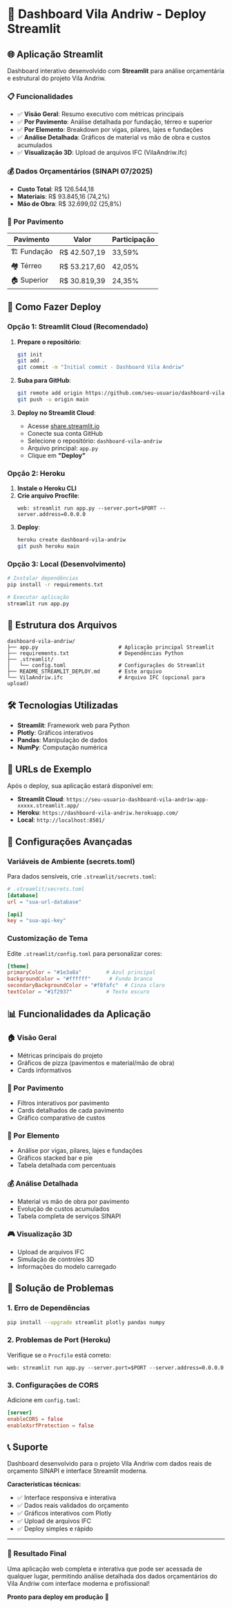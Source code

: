 # 🚀 Dashboard Vila Andriw - Deploy Streamlit

## 🌐 Aplicação Streamlit

Dashboard interativo desenvolvido com **Streamlit** para análise orçamentária e estrutural do projeto Vila Andriw.

### 📋 Funcionalidades

- ✅ **Visão Geral**: Resumo executivo com métricas principais
- ✅ **Por Pavimento**: Análise detalhada por fundação, térreo e superior
- ✅ **Por Elemento**: Breakdown por vigas, pilares, lajes e fundações
- ✅ **Análise Detalhada**: Gráficos de material vs mão de obra e custos acumulados
- ✅ **Visualização 3D**: Upload de arquivos IFC (VilaAndriw.ifc)

### 💰 Dados Orçamentários (SINAPI 07/2025)

- **Custo Total**: R$ 126.544,18
- **Materiais**: R$ 93.845,16 (74,2%)
- **Mão de Obra**: R$ 32.699,02 (25,8%)

### 🏢 Por Pavimento

| Pavimento | Valor | Participação |
|-----------|-------|--------------|
| 🏗️ Fundação | R$ 42.507,19 | 33,59% |
| 🏘️ Térreo | R$ 53.217,60 | 42,05% |
| 🏠 Superior | R$ 30.819,39 | 24,35% |

## 🚀 Como Fazer Deploy

### Opção 1: Streamlit Cloud (Recomendado)

1. **Prepare o repositório**:
   ```bash
   git init
   git add .
   git commit -m "Initial commit - Dashboard Vila Andriw"
   ```

2. **Suba para GitHub**:
   ```bash
   git remote add origin https://github.com/seu-usuario/dashboard-vila-andriw
   git push -u origin main
   ```

3. **Deploy no Streamlit Cloud**:
   - Acesse [share.streamlit.io](https://share.streamlit.io)
   - Conecte sua conta GitHub
   - Selecione o repositório: `dashboard-vila-andriw`
   - Arquivo principal: `app.py`
   - Clique em **"Deploy"**

### Opção 2: Heroku

1. **Instale o Heroku CLI**
2. **Crie arquivo Procfile**:
   ```
   web: streamlit run app.py --server.port=$PORT --server.address=0.0.0.0
   ```
3. **Deploy**:
   ```bash
   heroku create dashboard-vila-andriw
   git push heroku main
   ```

### Opção 3: Local (Desenvolvimento)

```bash
# Instalar dependências
pip install -r requirements.txt

# Executar aplicação
streamlit run app.py
```

## 📁 Estrutura dos Arquivos

```
dashboard-vila-andriw/
├── app.py                          # Aplicação principal Streamlit
├── requirements.txt                # Dependências Python
├── .streamlit/
│   └── config.toml                 # Configurações do Streamlit
├── README_STREAMLIT_DEPLOY.md      # Este arquivo
└── VilaAndriw.ifc                  # Arquivo IFC (opcional para upload)
```

## 🛠️ Tecnologias Utilizadas

- **Streamlit**: Framework web para Python
- **Plotly**: Gráficos interativos
- **Pandas**: Manipulação de dados
- **NumPy**: Computação numérica

## 🎯 URLs de Exemplo

Após o deploy, sua aplicação estará disponível em:

- **Streamlit Cloud**: `https://seu-usuario-dashboard-vila-andriw-app-xxxxx.streamlit.app/`
- **Heroku**: `https://dashboard-vila-andriw.herokuapp.com/`
- **Local**: `http://localhost:8501/`

## 🔧 Configurações Avançadas

### Variáveis de Ambiente (secrets.toml)

Para dados sensíveis, crie `.streamlit/secrets.toml`:

```toml
# .streamlit/secrets.toml
[database]
url = "sua-url-database"

[api]
key = "sua-api-key"
```

### Customização de Tema

Edite `.streamlit/config.toml` para personalizar cores:

```toml
[theme]
primaryColor = "#1e3a8a"        # Azul principal
backgroundColor = "#ffffff"      # Fundo branco
secondaryBackgroundColor = "#f8fafc"  # Cinza claro
textColor = "#1f2937"           # Texto escuro
```

## 📊 Funcionalidades da Aplicação

### 🏠 Visão Geral
- Métricas principais do projeto
- Gráficos de pizza (pavimentos e material/mão de obra)
- Cards informativos

### 🏢 Por Pavimento
- Filtros interativos por pavimento
- Cards detalhados de cada pavimento
- Gráfico comparativo de custos

### 🔧 Por Elemento
- Análise por vigas, pilares, lajes e fundações
- Gráficos stacked bar e pie
- Tabela detalhada com percentuais

### 💰 Análise Detalhada
- Material vs mão de obra por pavimento
- Evolução de custos acumulados
- Tabela completa de serviços SINAPI

### 🎮 Visualização 3D
- Upload de arquivos IFC
- Simulação de controles 3D
- Informações do modelo carregado

## 🐛 Solução de Problemas

### 1. Erro de Dependências
```bash
pip install --upgrade streamlit plotly pandas numpy
```

### 2. Problemas de Port (Heroku)
Verifique se o `Procfile` está correto:
```
web: streamlit run app.py --server.port=$PORT --server.address=0.0.0.0
```

### 3. Configurações de CORS
Adicione em `config.toml`:
```toml
[server]
enableCORS = false
enableXsrfProtection = false
```

## 📞 Suporte

Dashboard desenvolvido para o projeto Vila Andriw com dados reais de orçamento SINAPI e interface Streamlit moderna.

**Características técnicas:**
- ✅ Interface responsiva e interativa
- ✅ Dados reais validados do orçamento
- ✅ Gráficos interativos com Plotly
- ✅ Upload de arquivos IFC
- ✅ Deploy simples e rápido

---

### 🎊 Resultado Final

Uma aplicação web completa e interativa que pode ser acessada de qualquer lugar, permitindo análise detalhada dos dados orçamentários do Vila Andriw com interface moderna e profissional!

**Pronto para deploy em produção** 🚀
